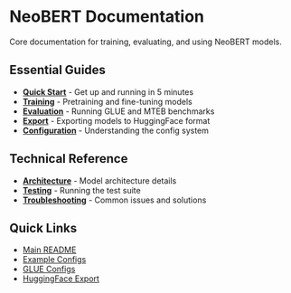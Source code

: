 # NeoBERT Documentation

Core documentation for training, evaluating, and using NeoBERT models.

## Essential Guides

- **[Quick Start](quickstart.md)** - Get up and running in 5 minutes
- **[Training](training.md)** - Pretraining and fine-tuning models
- **[Evaluation](evaluation.md)** - Running GLUE and MTEB benchmarks
- **[Export](export.md)** - Exporting models to HuggingFace format
- **[Configuration](configuration.md)** - Understanding the config system

## Technical Reference

- **[Architecture](architecture.md)** - Model architecture details
- **[Testing](testing.md)** - Running the test suite
- **[Troubleshooting](troubleshooting.md)** - Common issues and solutions

## Quick Links

- [Main README](../README.md)
- [Example Configs](../configs/)
- [GLUE Configs](../configs/glue/)
- [HuggingFace Export](../scripts/export-hf/)
